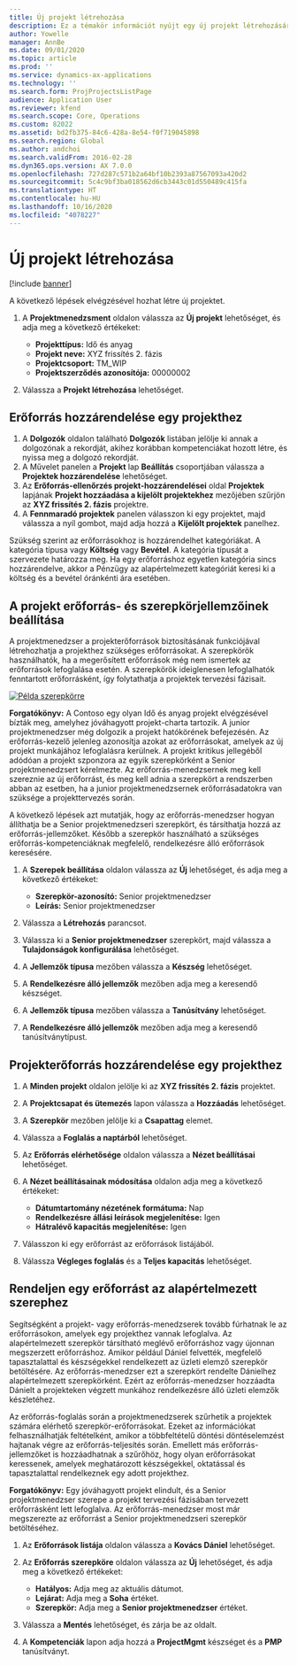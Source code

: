 ```yaml
---
title: Új projekt létrehozása
description: Ez a témakör információt nyújt egy új projekt létrehozásáról.
author: Yowelle
manager: AnnBe
ms.date: 09/01/2020
ms.topic: article
ms.prod: ''
ms.service: dynamics-ax-applications
ms.technology: ''
ms.search.form: ProjProjectsListPage
audience: Application User
ms.reviewer: kfend
ms.search.scope: Core, Operations
ms.custom: 82022
ms.assetid: bd2fb375-84c6-428a-8e54-f0f719045898
ms.search.region: Global
ms.author: andchoi
ms.search.validFrom: 2016-02-28
ms.dyn365.ops.version: AX 7.0.0
ms.openlocfilehash: 727d287c571b2a64bf10b2393a87567093a420d2
ms.sourcegitcommit: 5c4c9bf3ba018562d6cb3443c01d550489c415fa
ms.translationtype: HT
ms.contentlocale: hu-HU
ms.lasthandoff: 10/16/2020
ms.locfileid: "4078227"
---
```

# <a name="create-a-new-project"></a>Új projekt létrehozása

[!include [banner](../includes/banner.md)]

A következő lépések elvégzésével hozhat létre új projektet.

1. A **Projektmenedzsment** oldalon válassza az **Új projekt** lehetőséget, és adja meg a következő értékeket:

    - **Projekttípus:** Idő és anyag
    - **Projekt neve:** XYZ frissítés 2. fázis
    - **Projektcsoport:** TM\_WIP
    - **Projektszerződés azonosítója:** 00000002

2. Válassza a **Projekt létrehozása** lehetőséget.

## <a name="assign-a-resource-to-a-project"></a>Erőforrás hozzárendelése egy projekthez

1. A **Dolgozók** oldalon található **Dolgozók** listában jelölje ki annak a dolgozónak a rekordját, akihez korábban kompetenciákat hozott létre, és nyissa meg a dolgozó rekordját.
2. A Művelet panelen a **Projekt** lap **Beállítás** csoportjában válassza a **Projektek hozzárendelése** lehetőséget.
3. Az **Erőforrás-ellenőrzés projekt-hozzárendelései** oldal **Projektek** lapjának **Projekt hozzáadása a kijelölt projektekhez** mezőjében szűrjön az **XYZ frissítés 2. fázis** projektre.
4. A **Fennmaradó projektek** panelen válasszon ki egy projektet, majd válassza a nyíl gombot, majd adja hozzá a **Kijelölt projektek** panelhez.

Szükség szerint az erőforrásokhoz is hozzárendelhet kategóriákat. A kategória típusa vagy **Költség** vagy **Bevétel**. A kategória típusát a szervezete határozza meg. Ha egy erőforráshoz egyetlen kategória sincs hozzárendelve, akkor a Pénzügy az alapértelmezett kategóriát keresi ki a költség és a bevétel óránkénti ára esetében.

## <a name="set-up-project-resource-and-role-characteristics"></a>A projekt erőforrás- és szerepkörjellemzőinek beállítása

A projektmenedzser a projekterőforrások biztosításának funkciójával létrehozhatja a projekthez szükséges erőforrásokat. A szerepkörök használhatók, ha a megerősített erőforrások még nem ismertek az erőforrások lefoglalása esetén. A szerepkörök ideiglenesen lefoglalhatók fenntartott erőforrásként, így folytathatja a projektek tervezési fázisait.

[![Példa szerepkörre](./media/projectresourcing05.jpg)](./media/projectresourcing05.jpg) 

**Forgatókönyv:** A Contoso egy olyan Idő és anyag projekt elvégzésével bízták meg, amelyhez jóváhagyott projekt-charta tartozik. A junior projektmenedzser még dolgozik a projekt hatókörének befejezésén. Az erőforrás-kezelő jelenleg azonosítja azokat az erőforrásokat, amelyek az új projekt munkájához lefoglalásra kerülnek. A projekt kritikus jellegéből adódóan a projekt szponzora az egyik szerepkörként a Senior projektmenedzsert kérelmezte. Az erőforrás-menedzsernek meg kell szereznie az új erőforrást, és meg kell adnia a szerepkört a rendszerben abban az esetben, ha a junior projektmenedzsernek erőforrásadatokra van szüksége a projekttervezés során.

A következő lépések azt mutatják, hogy az erőforrás-menedzser hogyan állíthatja be a Senior projektmenedzseri szerepkört, és társíthatja hozzá az erőforrás-jellemzőket. Később a szerepkör használható a szükséges erőforrás-kompetenciáknak megfelelő, rendelkezésre álló erőforrások keresésére.

1. A **Szerepek beállítása** oldalon válassza az **Új** lehetőséget, és adja meg a következő értékeket:

    - **Szerepkör-azonosító:** Senior projektmenedzser
    - **Leírás:** Senior projektmenedzser

2. Válassza a **Létrehozás** parancsot.
3. Válassza ki a **Senior projektmenedzser** szerepkört, majd válassza a **Tulajdonságok konfigurálása** lehetőséget.
4. A **Jellemzők típusa** mezőben válassza a **Készség** lehetőséget.
5. A **Rendelkezésre álló jellemzők** mezőben adja meg a keresendő készséget.
6. A **Jellemzők típusa** mezőben válassza a **Tanúsítvány** lehetőséget.
7. A **Rendelkezésre álló jellemzők** mezőben adja meg a keresendő tanúsítványtípust.

## <a name="assign-a-project-resource-to-a-project"></a>Projekterőforrás hozzárendelése egy projekthez

1. A **Minden projekt** oldalon jelölje ki az **XYZ frissítés 2. fázis** projektet.
2. A **Projektcsapat és ütemezés** lapon válassza a **Hozzáadás** lehetőséget.
3. A **Szerepkör** mezőben jelölje ki a **Csapattag** elemet.
4. Válassza a **Foglalás a naptárból** lehetőséget.
5. Az **Erőforrás elérhetősége** oldalon válassza a **Nézet beállításai** lehetőséget.
6. A **Nézet beállításainak módosítása** oldalon adja meg a következő értékeket:

    - **Dátumtartomány nézetének formátuma:** Nap
    - **Rendelkezésre állási leírások megjelenítése:** Igen
    - **Hátralévő kapacitás megjelenítése:** Igen

7. Válasszon ki egy erőforrást az erőforrások listájából.
8. Válassza **Végleges foglalás** és a **Teljes kapacitás** lehetőséget.

## <a name="assign-a-resource-to-a-default-role"></a>Rendeljen egy erőforrást az alapértelmezett szerephez

Segítségként a projekt- vagy erőforrás-menedzserek tovább fúrhatnak le az erőforrásokon, amelyek egy projekthez vannak lefoglalva. Az alapértelmezett szerepkör társítható meglévő erőforráshoz vagy újonnan megszerzett erőforráshoz. Amikor például Dániel felvették, megfelelő tapasztalattal és készségekkel rendelkezett az üzleti elemző szerepkör betöltésére. Az erőforrás-menedzser ezt a szerepkört rendelte Dánielhez alapértelmezett szerepkörként. Ezért az erőforrás-menedzser hozzáadta Dánielt a projekteken végzett munkához rendelkezésre álló üzleti elemzők készletéhez.

Az erőforrás-foglalás során a projektmenedzserek szűrhetik a projektek számára elérhető szerepkör-erőforrásokat. Ezeket az információkat felhasználhatják feltételként, amikor a többfeltételű döntési döntéselemzést hajtanak végre az erőforrás-teljesítés során. Emellett más erőforrás-jellemzőket is hozzáadhatnak a szűrőhöz, hogy olyan erőforrásokat keressenek, amelyek meghatározott készségekkel, oktatással és tapasztalattal rendelkeznek egy adott projekthez.

**Forgatókönyv:** Egy jóváhagyott projekt elindult, és a Senior projektmenedzser szerepe a projekt tervezési fázisában tervezett erőforrásként lett lefoglalva. Az erőforrás-menedzser most már megszerezte az erőforrást a Senior projektmenedzseri szerepkör betöltéséhez.

1. Az **Erőforrások listája** oldalon válassza a **Kovács Dániel** lehetőséget.
2. Az **Erőforrás szerepköre** oldalon válassza az **Új** lehetőséget, és adja meg a következő értékeket:

    - **Hatályos:** Adja meg az aktuális dátumot.
    - **Lejárat:** Adja meg a **Soha** értéket.
    - **Szerepkör:** Adja meg a **Senior projektmenedzser** értéket.

3. Válassza a **Mentés** lehetőséget, és zárja be az oldalt.
4. A **Kompetenciák** lapon adja hozzá a **ProjectMgmt** készséget és a **PMP** tanúsítványt.
